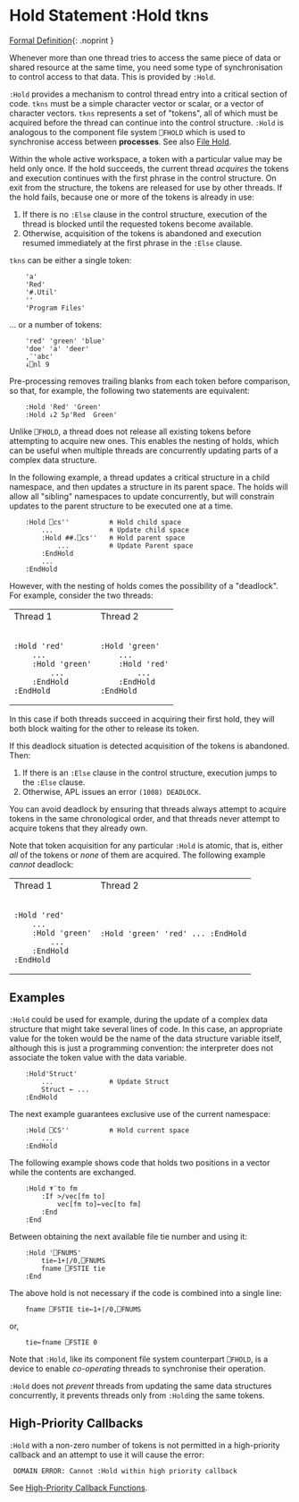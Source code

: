 




<h1 class="heading"><span class="name">Hold Statement</span> <span class="command">:Hold tkns</span></h1>



[Formal Definition](hold-statement-definition.md){: .noprint }


Whenever more than one thread tries to access the same piece of data or shared resource at the same time, you need some type of synchronisation to control access to that data. This is provided by `:Hold`.



`:Hold` provides a mechanism to control thread entry into a critical section of code. `tkns` must be a simple character vector or scalar, or a vector of character vectors. `tkns` represents a set of "tokens", all of which must be acquired before the thread can continue into the control structure. `:Hold` is analogous to the component file system `⎕FHOLD` which is used to synchronise access between **processes**. See also [File Hold](../../../../../earlier-release-notes/release-notes-v19-0/language-reference-changes/fhold).


Within the whole active workspace, a token with a particular value may be held only once. If the hold succeeds, the current thread *acquires* the tokens and execution continues with the first phrase in the control structure. On exit from the structure, the tokens are released for use by other threads. If the hold fails, because one or more of the tokens is already in use:

1. If there is no `:Else` clause in the control structure, execution of the thread is blocked until the requested tokens become available.
2. Otherwise, acquisition of the tokens is abandoned and execution resumed immediately at the first phrase in the `:Else` clause.


`tkns` can be either a single token:
```apl
    'a'
    'Red'
    '#.Util'
    ''
    'Program Files'
```


… or a number of tokens:
```apl
    'red' 'green' 'blue'
    'doe' 'a' 'deer'
    ,¨'abc'
    ↓⎕nl 9
```


Pre-processing removes trailing blanks from each token before comparison, so that, for example, the following two statements are equivalent:
```apl
    :Hold 'Red' 'Green' 
    :Hold ↓2 5⍴'Red  Green'
```


Unlike `⎕FHOLD`, a thread does not release all existing tokens before attempting to acquire new ones. This enables the nesting of holds, which can be useful when multiple threads are concurrently updating parts of a complex data structure.


In the following example, a thread updates a critical structure in a child namespace, and then updates a structure in its parent space. The holds will allow all "sibling" namespaces to update concurrently, but will constrain updates to the parent structure to be executed one at a time.
```apl
    :Hold ⎕cs''          ⍝ Hold child space     
        ...              ⍝ Update child space
        :Hold ##.⎕cs''   ⍝ Hold parent space 
            ...          ⍝ Update Parent space
        :EndHold
        ...
    :EndHold
```


However, with the nesting of holds comes the possibility of a "deadlock". For example, consider the two threads:

<table>
<tr>
<td>Thread 1</td>
<td>Thread 2</td>
</tr>
<tr>
<td><pre><code>
:Hold 'red'
    ...
    :Hold 'green'
        ...
    :EndHold
:EndHold
</code></pre></td>
<td><pre><code>
:Hold 'green'
    ...
    :Hold 'red'
        ...
    :EndHold
:EndHold
</code></pre></td>
	</tr>
</table>






In this case if both threads succeed in acquiring their first hold, they will both block waiting for the other to release its token.


If this deadlock situation is detected acquisition of the tokens is abandoned. Then:

1. If there is an `:Else` clause in the control structure,  execution jumps to the `:Else` clause.
2. Otherwise, APL issues an error `(1008) DEADLOCK`.


You can avoid deadlock by ensuring that threads always attempt to acquire tokens in the same chronological order, and that threads never attempt to acquire tokens that they already own.


Note that token acquisition for any particular `:Hold` is atomic, that is, either *all* of the tokens or *none* of them are acquired. The following example *cannot* deadlock:

<table>
<tr>
<td>Thread 1</td>
<td>Thread 2</td>
</tr>
<tr>
<td>
<pre><code>
:Hold 'red'
    ...
    :Hold 'green'
        ...
    :EndHold
:EndHold
</code></pre></td>
<td><pre><code>

:Hold 'green' 'red'
        ...
:EndHold

</code></pre></td>
	</tr>
</table>


<h2 class="example">Examples</h2>


`:Hold` could be used for example, during the update of a complex data structure that might take several lines of code. In this case, an appropriate value for the token would be the name of the data structure variable itself, although this is just a programming convention: the interpreter does not associate the token value with the data variable.
```apl
    :Hold'Struct'
        ...              ⍝ Update Struct
        Struct ← ...
    :EndHold
```


The next example guarantees exclusive use of the current namespace:
```apl
    :Hold ⎕CS''          ⍝ Hold current space
        ...
    :EndHold
```


The following example shows code that holds two positions in a vector while the contents are exchanged.
```apl
    :Hold ⍕¨to fm
        :If >/vec[fm to]
            vec[fm to]←vec[to fm]
        :End
    :End
```


Between obtaining the next available file tie number and using it:
```apl
    :Hold '⎕FNUMS'
        tie←1+⌈/0,⎕FNUMS
        fname ⎕FSTIE tie
    :End
```


The above hold is not necessary if the code is combined into a single line:
```apl
    fname ⎕FSTIE tie←1+⌈/0,⎕FNUMS
```


or,
```apl
    tie←fname ⎕FSTIE 0
```


Note that `:Hold`, like its component file system counterpart `⎕FHOLD`, is a device to enable *co-operating* threads to synchronise their operation.


`:Hold` does not *prevent* threads from updating the same data structures concurrently, it prevents threads only from `:Hold`ing the same tokens.

## High-Priority Callbacks


`:Hold`
 with a non-zero number of tokens is not permitted in a high-priority callback and an attempt to use it  will cause the error:
```apl
 DOMAIN ERROR: Cannot :Hold within high priority callback
```



See [High-Priority Callback Functions](../../../../../interface-guide/introduction/high-priority-callbacks).




